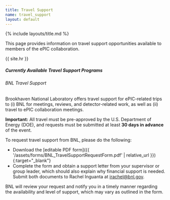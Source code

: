```yaml
---
title: Travel Support
name: travel_support
layout: default
---
```


{% include layouts/title.md %}

This page provides information on travel support opportunities available to members of the ePIC collaboration.

{{ site.hr }}

##### Currently Available Travel Support Programs

###### BNL Travel Support ######
Brookhaven National Laboratory offers travel support for ePIC-related trips
to (i) BNL for meetings, reviews, and detector-related work, as well as (ii) travel to ePIC collaboration meetings.

**Important:** All travel must be pre-approved by the U.S. Department of Energy (DOE), and requests must be submitted at least **30 days in advance** of the event.

To request travel support from BNL, please do the following:
* Download the [editable PDF form]({{ '/assets/forms/BNL_TravelSupportRequestForm.pdf' | relative_url }}){:target="_blank"}
* Complete the form and obtain a support letter from your supervisor or group leader, which should also explain
why financial support is needed. Submit both documents to Rachel Inguanta at <irachel@bnl.gov>.

BNL will review
your request and notify you in a timely manner regarding the availability and level of support, which may vary
as outlined in the form. 

